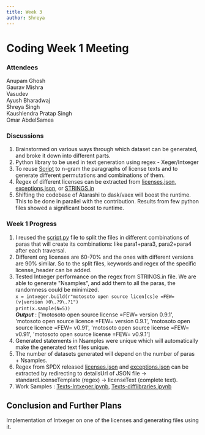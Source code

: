 ```yaml
---
title: Week 3
author: Shreya
---
```

<!--
SPDX-License-Identifier: CC-BY-SA-4.0

SPDX-FileCopyrightText: 2021 Shreya Singh <shreyaregg@gmail.com>
-->
# Coding Week 1 Meeting
### Attendees
Anupam Ghosh
<br />
Gaurav Mishra
<br />
Vasudev
<br />
Ayush Bharadwaj
<br />
Shreya Singh
<br />
Kaushlendra Pratap Singh
<br />
Omar AbdelSamea

### Discussions
1. Brainstormed on various ways through which dataset can be generated, and broke it down into different parts.
2. Python library to be used in text generation using regex - Xeger/Intxeger
3. To reuse [Script](https://github.com/hastagAB/SPDX-OSS-Dataset/blob/master/script.py) to n-gram the paragraphs of license texts and to generate different permutations and combinations of them.
4. Regex of different licenses can be extracted from [licenses.json](https://spdx.org/licenses/licenses.json), [exceptions.json](https://spdx.org/licenses/exceptions.json), or [STRINGS.in](https://github.com/fossology/fossology/blob/master/src/nomos/agent/STRINGS.in)
5. Shifting the codebase of Atarashi to dask/vaex will boost the runtime. This to be done in parallel with the contribution. Results from few python files showed a significant boost to runtime.

### Week 1 Progress
1. I reused the [script.py](https://github.com/hastagAB/SPDX-OSS-Dataset/blob/master/script.py) file to split the files in different combinations of paras that will create its combinations: like para1+para3, para2+para4 after each traversal.
2. Different org licenses are 60-70% and the ones with different versions are 90% similar. So to the split files, keywords and regex of the specific license_header can be added.
3. Tested Intxeger performance on the regex from STRINGS.in file. We are able to generate "Nsamples", and add them to all the paras, the randomness could be minimized.
<br />`x = intxeger.build(r"motosoto open source licen[cs]e =FEW= (v|version )0\.?9\.?1")`
<br />`print(x.sample(N=5))`
<br />**_Output_** : ['motosoto open source license =FEW= version 0.9.1', 'motosoto open source licence =FEW= version 0.9.1', 'motosoto open source licence =FEW= v0.91', 'motosoto open source license =FEW= v0.91', 'motosoto open source license =FEW= v0.9.1']
4. Generated statements in Nsamples were unique which will automatically make the generated text files unique.
5. The number of datasets generated will depend on the number of paras + Nsamples.
6. Regex from SPDX released [licenses.json](https://spdx.org/licenses/licenses.json) and [exceptions.json](https://spdx.org/licenses/exceptions.json) can be extracted by redirecting to detailsUrl of JSON file -> standardLicenseTemplate (regex) -> licenseText (complete text).
7. Work Samples : [Texts-Intxeger.ipynb](https://colab.research.google.com/drive/1Q49H5RhZ8Z6aG6EYQJlxbo4JOvAg8K0v?usp=sharing), [Texts-difflibraries.ipynb](https://colab.research.google.com/drive/1z6X27pGzDIO2dHdfwYnpWZy1kYhEK4Th?usp=sharing)

## Conclusion and Further Plans
Implementation of Intxeger on one of the licenses and generating files using it.

